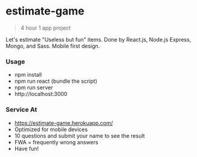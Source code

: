 # estimate-game

> 4 hour 1 app project

Let's estimate "Useless but fun" items.
Done by React.js, Node.js Express, Mongo, and Sass.
Mobile first design.


### Usage

* npm install
* npm run react (bundle the script)
* npm run server
* http://localhost:3000


### Service At

* https://estimate-game.herokuapp.com/
* Optimized for mobile devices
* 10 questions and submit your name to see the result
* FWA = frequently wrong answers
* Have fun!